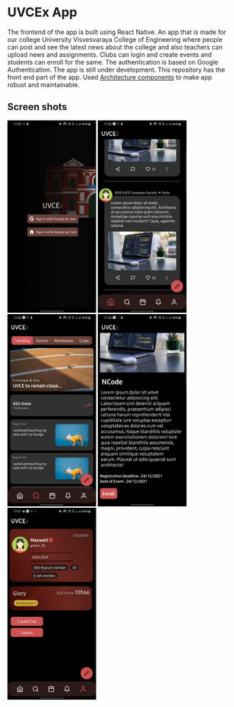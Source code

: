 # UVCEx App

The frontend of the app is built using React Native.
An app that is made for our college University Visvesvaraya College of Engineering where people can post and see the latest news
about the college and also teachers can upload news and assignments. Clubs can login and create events and students can enroll for
the same.
The authentication is based on Google Authentication.
The app is still under development.
This repository has the front end part of the app.
Used  [Architecture components](https://developer.android.com/topic/libraries/architecture/)  to make app robust and maintainable.


## Screen shots

<img src="/assets/login.jpg" width="200"> <img src="/assets/home.jpg" width="200">
<img src="/assets/trending.jpg" width="200"> <img src="/assets/details.jpg" width="200">
<img src="/assets/profile.jpg" width="200">


